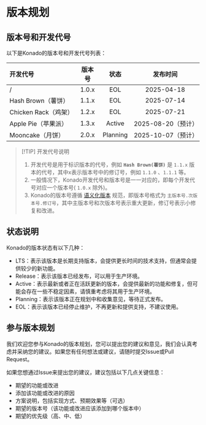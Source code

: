 # 版本规划

## 版本号和开发代号

以下是Konado的版本号和开发代号列表：

| 开发代号               | 版本号 |  状态   |        发布时间      |
| :----                 | :---:  | :---:  | :---:                |
| /                     | 1.0.x  | EOL     |    2025-04-18       |
| Hash Brown（薯饼）     | 1.1.x | EOL    |      2025-07-14       |
| Chicken Rack（鸡架）   | 1.2.x | EOL     |     2025-07-21       |
| Apple Pie（苹果派）    | 1.3.x | Active  |     2025-08-20（预计）  |
| Mooncake（月饼）      | 2.0.x | Planning |  2025-10-07（预计）   |

> [!TIP] 开发代号说明
> 1. 开发代号是用于标识版本的代号，例如 **`Hash Brown(薯饼)`** 是 `1.1.x` 版本的代号，其中x表示版本号中的修订号，例如 `1.1.0` 、`1.1.1` 等。  
> 2. 一般情况下，Konado开发代号和版本号是一一对应的，即每个开发代号对应一个版本号( `1.0.x` 除外)。
> 3. Konado的版本号遵循 [语义化版本](https://semver.org/lang/zh-CN/) 规范，即版本号格式为 `主版本号.次版本号.修订号`，其中主版本号和次版本号表示重大更新，修订号表示小修复和改进。

## 状态说明

Konado的版本状态有以下几种：

- LTS：表示该版本是长期支持版本，会提供更长时间的技术支持，但通常会提供较少的新功能。
- Release：表示该版本已经发布，可以用于生产环境。
- Active：表示最新或者正在活跃更新的版本，会提供最新的功能和修复，但可能会存在一些不稳定因素，请慎重考虑将其用于生产环境。
- Planning：表示该版本正在规划中和收集意见，等待正式发布。
- EOL：表示该版本已经停止维护，不再更新和提供支持，不建议使用。


## 参与版本规划

我们欢迎您参与Konado的版本规划，您可以提出您的建议和意见，我们会认真考虑并采纳您的建议。如果您有任何想法或建议，请随时提交Issue或Pull Request。

如果您想通过Issue来提出您的建议，建议包括以下几点关键信息：

- 期望的功能或改进
- 添加该功能或改进的原因
- 方案说明，包括实现方式、预期效果等（可选）
- 期望的版本号（该功能或改进应该添加到哪个版本中）
- 期望的优先级（高、中、低）
